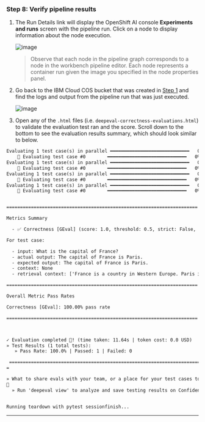 ### Step 8: Verify pipeline results

1. The Run Details link will display the OpenShift AI console **Experiments and runs** screen with the pipeline run. Click on a node to display information about the node execution.

    ![image](../images/dp-pipeline-run-details-logs.png)
    > Observe that each node in the pipeline graph corresponds to a node in the workbench pipeline editor. Each node represents a container run given the image you specified in the node properties panel.

2. Go back to the IBM Cloud COS bucket that was created in [Step 1](#step-1-create-a-cos-bucket-with-credentials) and find the logs and output from the pipeline run that was just executed.

    ![image](../images/dp-cos-pipeline-logs.png)

3. Open any of the `.html` files (i.e. `deepeval-correctness-evaluations.html`) to validate the evaluation test ran and the score. Scroll down to the bottom to see the evaluation results summary, which should look similar to below.

```html
Evaluating 1 test case(s) in parallel ━━━━━━━━━━━━━━━━━━━━━━━━━━━━━   0% 0:00:11
    🎯 Evaluating test case #0        ━━━━━━━━━━━━━━━━━━━━━━━━━━━━━   0% 0:00:11
Evaluating 1 test case(s) in parallel ━━━━━━━━━━━━━━━━━━━━━━━━━━━━━   0% 0:00:11
    🎯 Evaluating test case #0        ━━━━━━━━━━━━━━━━━━━━━━━━━━━━━   0% 0:00:11
Evaluating 1 test case(s) in parallel ━━━━━━━━━━━━━━━━━━━━━━━━━━━━━   0% 0:00:11
    🎯 Evaluating test case #0        ━━━━━━━━━━━━━━━━━━━━━━━━━━━━━   0% 0:00:11
Evaluating 1 test case(s) in parallel ━━━━━━━━━━━━━━━━━━━━━━━━━━━━━   0% 0:00:11
    🎯 Evaluating test case #0        ━━━━━━━━━━━━━━━━━━━━━━━━━━━━━   0% 0:00:11


======================================================================

Metrics Summary

  - ✅ Correctness [GEval] (score: 1.0, threshold: 0.5, strict: False, evaluation model: model-granite-33-8b-instruct (Local Model), reason: The actual output matches the expected output exactly in terms of both value and format, indicating a correct response according to the evaluation steps., error: None)

For test case:

  - input: What is the capital of France?
  - actual output: The capital of France is Paris.
  - expected output: The capital of France is Paris.
  - context: None
  - retrieval context: ['France is a country in Western Europe. Paris is located along the Seine River.']

======================================================================

Overall Metric Pass Rates

Correctness [GEval]: 100.00% pass rate

======================================================================



✓ Evaluation completed 🎉! (time taken: 11.64s | token cost: 0.0 USD)
» Test Results (1 total tests):
   » Pass Rate: 100.0% | Passed: 1 | Failed: 0

 ===============================================================================
=

» What to share evals with your team, or a place for your test cases to live? ❤️
🏡
  » Run 'deepeval view' to analyze and save testing results on Confident AI.


Running teardown with pytest sessionfinish...
```

***
